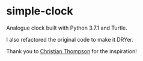 # simple-clock

Analogue clock built with Python 3.7.1 and Turtle.

I also refactored the original code to make it DRYer.

Thank you to [Christian Thompson](http://christianthompson.com/blog/1) for the inspiration!
